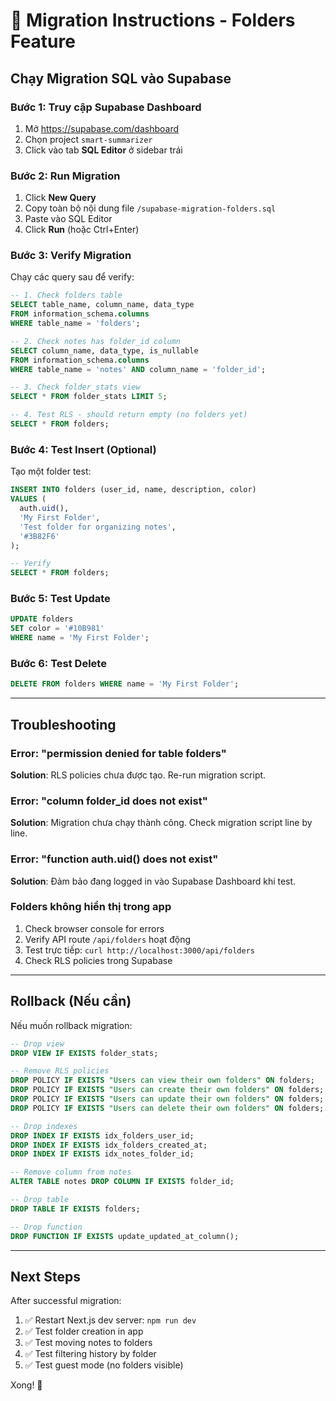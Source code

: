 # 🚀 Migration Instructions - Folders Feature

## Chạy Migration SQL vào Supabase

### Bước 1: Truy cập Supabase Dashboard
1. Mở https://supabase.com/dashboard
2. Chọn project `smart-summarizer`
3. Click vào tab **SQL Editor** ở sidebar trái

### Bước 2: Run Migration
1. Click **New Query**
2. Copy toàn bộ nội dung file `/supabase-migration-folders.sql`
3. Paste vào SQL Editor
4. Click **Run** (hoặc Ctrl+Enter)

### Bước 3: Verify Migration
Chạy các query sau để verify:

```sql
-- 1. Check folders table
SELECT table_name, column_name, data_type 
FROM information_schema.columns 
WHERE table_name = 'folders';

-- 2. Check notes has folder_id column
SELECT column_name, data_type, is_nullable
FROM information_schema.columns 
WHERE table_name = 'notes' AND column_name = 'folder_id';

-- 3. Check folder_stats view
SELECT * FROM folder_stats LIMIT 5;

-- 4. Test RLS - should return empty (no folders yet)
SELECT * FROM folders;
```

### Bước 4: Test Insert (Optional)
Tạo một folder test:

```sql
INSERT INTO folders (user_id, name, description, color)
VALUES (
  auth.uid(), 
  'My First Folder', 
  'Test folder for organizing notes',
  '#3B82F6'
);

-- Verify
SELECT * FROM folders;
```

### Bước 5: Test Update
```sql
UPDATE folders 
SET color = '#10B981'
WHERE name = 'My First Folder';
```

### Bước 6: Test Delete
```sql
DELETE FROM folders WHERE name = 'My First Folder';
```

---

## Troubleshooting

### Error: "permission denied for table folders"
**Solution**: RLS policies chưa được tạo. Re-run migration script.

### Error: "column folder_id does not exist"
**Solution**: Migration chưa chạy thành công. Check migration script line by line.

### Error: "function auth.uid() does not exist"
**Solution**: Đảm bảo đang logged in vào Supabase Dashboard khi test.

### Folders không hiển thị trong app
1. Check browser console for errors
2. Verify API route `/api/folders` hoạt động
3. Test trực tiếp: `curl http://localhost:3000/api/folders`
4. Check RLS policies trong Supabase

---

## Rollback (Nếu cần)

Nếu muốn rollback migration:

```sql
-- Drop view
DROP VIEW IF EXISTS folder_stats;

-- Remove RLS policies
DROP POLICY IF EXISTS "Users can view their own folders" ON folders;
DROP POLICY IF EXISTS "Users can create their own folders" ON folders;
DROP POLICY IF EXISTS "Users can update their own folders" ON folders;
DROP POLICY IF EXISTS "Users can delete their own folders" ON folders;

-- Drop indexes
DROP INDEX IF EXISTS idx_folders_user_id;
DROP INDEX IF EXISTS idx_folders_created_at;
DROP INDEX IF EXISTS idx_notes_folder_id;

-- Remove column from notes
ALTER TABLE notes DROP COLUMN IF EXISTS folder_id;

-- Drop table
DROP TABLE IF EXISTS folders;

-- Drop function
DROP FUNCTION IF EXISTS update_updated_at_column();
```

---

## Next Steps

After successful migration:

1. ✅ Restart Next.js dev server: `npm run dev`
2. ✅ Test folder creation in app
3. ✅ Test moving notes to folders
4. ✅ Test filtering history by folder
5. ✅ Test guest mode (no folders visible)

Xong! 🎉
